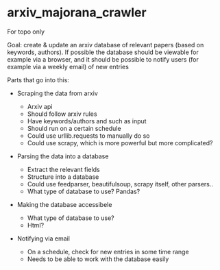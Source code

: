 # arxiv_majorana_crawler
For topo only

Goal: create & update an arxiv database of relevant papers (based on keywords, authors). If possible the database should be viewable for example via a browser, and it should be possible to notify users (for example via a weekly email) of new entries


Parts that go into this:
- Scraping the data from arxiv 
  - Arxiv api
  - Should follow arxiv rules
  - Have keywords/authors and such as input
  - Should run on a certain schedule
  - Could use urllib.requests to manually do so
  - Could use scrapy, which is more powerful but more complicated?
  
- Parsing the data into a database
  - Extract the relevant fields
  - Structure into a database
  - Could use feedparser, beautifulsoup, scrapy itself, other parsers..
  - What type of database to use? Pandas?
  
- Making the database accessibele 
  - What type of database to use?
  - Html?

- Notifying via email
  - On a schedule, check for new entries in some time range
  - Needs to be able to work with the database easily

